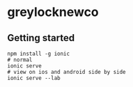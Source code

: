 # greylocknewco

## Getting started

```
npm install -g ionic
# normal
ionic serve
# view on ios and android side by side
ionic serve --lab
```
